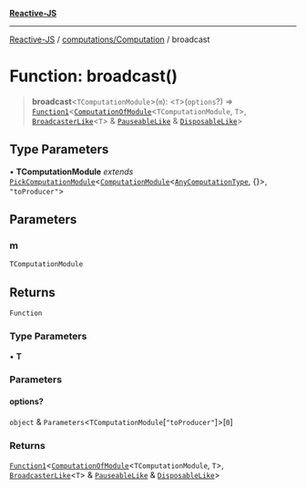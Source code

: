 [**Reactive-JS**](../../../README.md)

***

[Reactive-JS](../../../README.md) / [computations/Computation](../README.md) / broadcast

# Function: broadcast()

> **broadcast**\<`TComputationModule`\>(`m`): \<`T`\>(`options`?) => [`Function1`](../../../functions/type-aliases/Function1.md)\<[`ComputationOfModule`](../../type-aliases/ComputationOfModule.md)\<`TComputationModule`, `T`\>, [`BroadcasterLike`](../../interfaces/BroadcasterLike.md)\<`T`\> & [`PauseableLike`](../../../utils/interfaces/PauseableLike.md) & [`DisposableLike`](../../../utils/interfaces/DisposableLike.md)\>

## Type Parameters

• **TComputationModule** *extends* [`PickComputationModule`](../../type-aliases/PickComputationModule.md)\<[`ComputationModule`](../../interfaces/ComputationModule.md)\<[`AnyComputationType`](../../type-aliases/AnyComputationType.md), \{\}\>, `"toProducer"`\>

## Parameters

### m

`TComputationModule`

## Returns

`Function`

### Type Parameters

• **T**

### Parameters

#### options?

`object` & `Parameters`\<`TComputationModule`\[`"toProducer"`\]\>\[`0`\]

### Returns

[`Function1`](../../../functions/type-aliases/Function1.md)\<[`ComputationOfModule`](../../type-aliases/ComputationOfModule.md)\<`TComputationModule`, `T`\>, [`BroadcasterLike`](../../interfaces/BroadcasterLike.md)\<`T`\> & [`PauseableLike`](../../../utils/interfaces/PauseableLike.md) & [`DisposableLike`](../../../utils/interfaces/DisposableLike.md)\>
